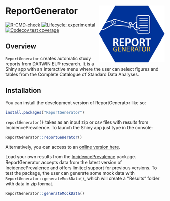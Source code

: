 
<!-- README.md is generated from README.Rmd. Please edit that file -->

# ReportGenerator <img src="man/figures/logo.png" align="right" height="180" />

<!-- badges: start -->

[![R-CMD-check](https://github.com/darwin-eu-dev/ReportGenerator/actions/workflows/R-CMD-check.yaml/badge.svg)](https://github.com/darwin-eu-dev/ReportGenerator/actions/workflows/R-CMD-check.yaml)
[![Lifecycle:
experimental](https://img.shields.io/badge/lifecycle-experimental-orange.svg)](https://lifecycle.r-lib.org/articles/stages.html#experimental)
[![Codecov test
coverage](https://codecov.io/gh/darwin-eu-dev/ReportGenerator/branch/main/graph/badge.svg)](https://app.codecov.io/gh/darwin-eu-dev/ReportGenerator?branch=main)
<!-- badges: end -->

## Overview

`ReportGenerator` creates automatic study reports from DARWIN EU®
research. It is a Shiny app with an interactive menu where the user can
select figures and tables from the Complete Catalogue of Standard Data
Analyses.

## Installation

You can install the development version of ReportGenerator like so:

``` r
install.packages("ReportGenerator")
```

`reportGenerator()` takes as an input zip or csv files with results from
IncidencePrevalence. To launch the Shiny app just type in the console:

``` r
ReportGenerator::reportGenerator()
```

Alternatively, you can access to an [online version
here](https://data-dev.darwin-eu.org/content/46c367cd-6e29-4382-9d7d-aff8caaa582a/).

Load your own results from the
[IncidencePrevalence](https://darwin-eu.github.io/IncidencePrevalence/)
package. ReportGenerator accepts data from the latest version of
IncidencePrevalence and offers limited support for previous versions. To
test the package, the user can generate some mock data with
`ReportGenerator::generateMockData()`, which will create a “Results”
folder with data in zip format.

``` r
ReportGenerator::generateMockData()
```
